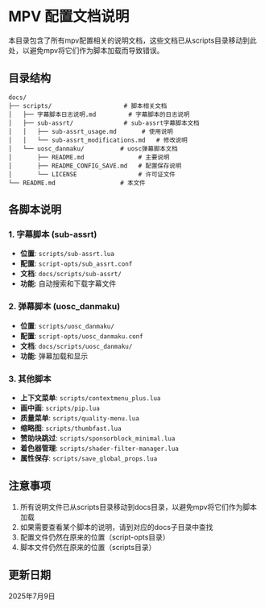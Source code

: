 # MPV 配置文档说明

本目录包含了所有mpv配置相关的说明文档，这些文档已从scripts目录移动到此处，以避免mpv将它们作为脚本加载而导致错误。

## 目录结构

```
docs/
├── scripts/                    # 脚本相关文档
│   ├── 字幕脚本日志说明.md         # 字幕脚本的日志说明
│   ├── sub-assrt/              # sub-assrt字幕脚本文档
│   │   ├── sub-assrt_usage.md       # 使用说明
│   │   └── sub-assrt_modifications.md   # 修改说明
│   └── uosc_danmaku/          # uosc弹幕脚本文档
│       ├── README.md               # 主要说明
│       ├── README_CONFIG_SAVE.md   # 配置保存说明
│       └── LICENSE                 # 许可证文件
└── README.md                  # 本文件
```

## 各脚本说明

### 1. 字幕脚本 (sub-assrt)
- **位置**: `scripts/sub-assrt.lua`
- **配置**: `script-opts/sub_assrt.conf`
- **文档**: `docs/scripts/sub-assrt/`
- **功能**: 自动搜索和下载字幕文件

### 2. 弹幕脚本 (uosc_danmaku)
- **位置**: `scripts/uosc_danmaku/`
- **配置**: `script-opts/uosc_danmaku.conf`
- **文档**: `docs/scripts/uosc_danmaku/`
- **功能**: 弹幕加载和显示

### 3. 其他脚本
- **上下文菜单**: `scripts/contextmenu_plus.lua`
- **画中画**: `scripts/pip.lua`
- **质量菜单**: `scripts/quality-menu.lua`
- **缩略图**: `scripts/thumbfast.lua`
- **赞助块跳过**: `scripts/sponsorblock_minimal.lua`
- **着色器管理**: `scripts/shader-filter-manager.lua`
- **属性保存**: `scripts/save_global_props.lua`

## 注意事项

1. 所有说明文件已从scripts目录移动到docs目录，以避免mpv将它们作为脚本加载
2. 如果需要查看某个脚本的说明，请到对应的docs子目录中查找
3. 配置文件仍然在原来的位置（script-opts目录）
4. 脚本文件仍然在原来的位置（scripts目录）

## 更新日期
2025年7月9日
